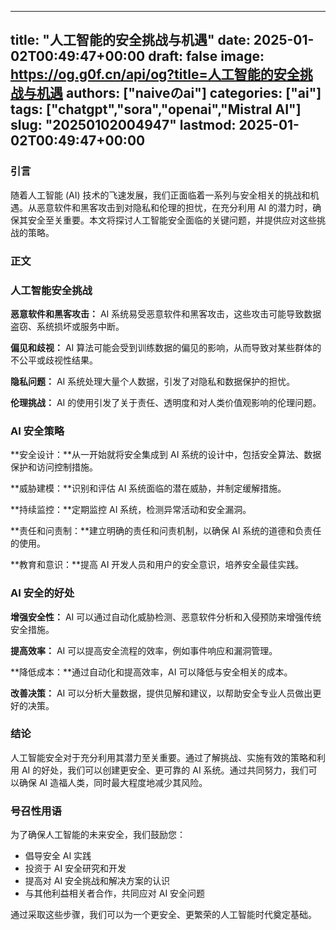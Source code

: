 
---
title: "人工智能的安全挑战与机遇"
date: 2025-01-02T00:49:47+00:00
draft: false
image: https://og.g0f.cn/api/og?title=人工智能的安全挑战与机遇
authors: ["naiveのai"]
categories: ["ai"]
tags: ["chatgpt","sora","openai","Mistral AI"]
slug: "20250102004947"
lastmod: 2025-01-02T00:49:47+00:00
---
### 引言

随着人工智能 (AI) 技术的飞速发展，我们正面临着一系列与安全相关的挑战和机遇。从恶意软件和黑客攻击到对隐私和伦理的担忧，在充分利用 AI 的潜力时，确保其安全至关重要。本文将探讨人工智能安全面临的关键问题，并提供应对这些挑战的策略。

### 正文

### 人工智能安全挑战

**恶意软件和黑客攻击：** AI 系统易受恶意软件和黑客攻击，这些攻击可能导致数据盗窃、系统损坏或服务中断。

**偏见和歧视：** AI 算法可能会受到训练数据的偏见的影响，从而导致对某些群体的不公平或歧视性结果。

**隐私问题：** AI 系统处理大量个人数据，引发了对隐私和数据保护的担忧。

**伦理挑战：** AI 的使用引发了关于责任、透明度和对人类价值观影响的伦理问题。

### AI 安全策略

**安全设计：**从一开始就将安全集成到 AI 系统的设计中，包括安全算法、数据保护和访问控制措施。

**威胁建模：**识别和评估 AI 系统面临的潜在威胁，并制定缓解措施。

**持续监控：**定期监控 AI 系统，检测异常活动和安全漏洞。

**责任和问责制：**建立明确的责任和问责机制，以确保 AI 系统的道德和负责任的使用。

**教育和意识：**提高 AI 开发人员和用户的安全意识，培养安全最佳实践。

### AI 安全的好处

**增强安全性：** AI 可以通过自动化威胁检测、恶意软件分析和入侵预防来增强传统安全措施。

**提高效率：** AI 可以提高安全流程的效率，例如事件响应和漏洞管理。

**降低成本：**通过自动化和提高效率，AI 可以降低与安全相关的成本。

**改善决策：** AI 可以分析大量数据，提供见解和建议，以帮助安全专业人员做出更好的决策。

### 结论

人工智能安全对于充分利用其潜力至关重要。通过了解挑战、实施有效的策略和利用 AI 的好处，我们可以创建更安全、更可靠的 AI 系统。通过共同努力，我们可以确保 AI 造福人类，同时最大程度地减少其风险。

### 号召性用语

为了确保人工智能的未来安全，我们鼓励您：

* 倡导安全 AI 实践
* 投资于 AI 安全研究和开发
* 提高对 AI 安全挑战和解决方案的认识
* 与其他利益相关者合作，共同应对 AI 安全问题

通过采取这些步骤，我们可以为一个更安全、更繁荣的人工智能时代奠定基础。